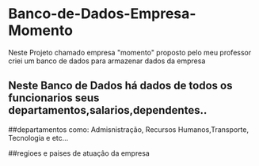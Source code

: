 # Banco-de-Dados-Empresa-Momento
Neste Projeto chamado empresa "momento" proposto pelo meu professor criei um banco de dados para armazenar dados da empresa

## Neste Banco de Dados há dados de todos os funcionarios seus departamentos,salarios,dependentes..

##departamentos como: Admisnistração, Recursos Humanos,Transporte, Tecnologia e etc...

##regioes e paises de atuaçâo da empresa
